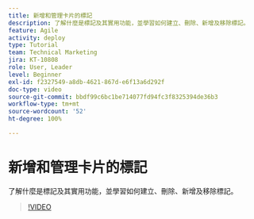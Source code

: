 ```yaml
---
title: 新增和管理卡片的標記
description: 了解什麼是標記及其實用功能，並學習如何建立、刪除、新增及移除標記。
feature: Agile
activity: deploy
type: Tutorial
team: Technical Marketing
jira: KT-10808
role: User, Leader
level: Beginner
exl-id: f2327549-a8db-4621-867d-e6f13a6d292f
doc-type: video
source-git-commit: bbdf99c6bc1be714077fd94fc3f8325394de36b3
workflow-type: tm+mt
source-wordcount: '52'
ht-degree: 100%

---
```


# 新增和管理卡片的標記

了解什麼是標記及其實用功能，並學習如何建立、刪除、新增及移除標記。

>[!VIDEO](https://video.tv.adobe.com/v/3423028/?quality=12&learn=on&enablevpops=1&captions=chi_hant)
